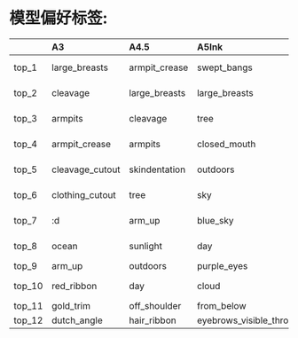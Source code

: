 # 模型偏好标签: 
|        | A3              | A4.5          | A5Ink                         | ACE10                | ADXL06                  | ADXL11                  | AE24                    | AID210            | AID28             | AIDXL52                 | AIDXL61      | AKC               | AL                | AMXL30                  | AOM3A1        | AOM3A2           | APVC                 | BP10                 | BP9                  | BPXL0.3.1               | BPXL2.0.0       | BPXL6.0.0           | CC20                | CCM75          | CCXL              | CF2.0         | CF2.2        | CF2.5         | CF3.0                   | CFXL1.0              | CFXL2.0         | CFXL2.5           | CHM6                 | CM2            | CM3              | CM4                  | CMC2                       | CMWF2                | CPM20          | CXL1.0              | CXL2.0              | CXL3.0            | CXL4.0            | CYE           | CYKM       | CYKMM                         | CYM          | CYM2                | CYM3         | CYN              | CYN2        | CYN3               | CYS                           | CYnai3                    | DLM9              | DS225                | EB5                  | FLUX1S          | GM20              | HW100                         | HWXL13                  | HXLB01            | I90                           | JQ20                | JQ30                | KJ21           | KW50          | KW60                          | KW70                 | KW80                 | KW85                | KW90                 | KXLB7               | KXLD1                   | KXLE1              | MM11              | MP4                  | NAI3             | NAXL10            | PC15                | PC20                | PM                   | PVC20                | PVC30                | PVCFB10        | PVCFB25           | PW2               | PW6        | R7             | RRM                     | RRM1.1                        | RRM2.1            | RRM3.2          | RRM4.0          | RRM4.1        | RS20              | RXL2v12                   | SF1.0               | SIA2              | SM22F                | SMM10                         | TWM12                | YAA20             | novelai             |
|:-------|:----------------|:--------------|:------------------------------|:---------------------|:------------------------|:------------------------|:------------------------|:------------------|:------------------|:------------------------|:-------------|:------------------|:------------------|:------------------------|:--------------|:-----------------|:---------------------|:---------------------|:---------------------|:------------------------|:----------------|:--------------------|:--------------------|:---------------|:------------------|:--------------|:-------------|:--------------|:------------------------|:---------------------|:----------------|:------------------|:---------------------|:---------------|:-----------------|:---------------------|:---------------------------|:---------------------|:---------------|:--------------------|:--------------------|:------------------|:------------------|:--------------|:-----------|:------------------------------|:-------------|:--------------------|:-------------|:-----------------|:------------|:-------------------|:------------------------------|:--------------------------|:------------------|:---------------------|:---------------------|:----------------|:------------------|:------------------------------|:------------------------|:------------------|:------------------------------|:--------------------|:--------------------|:---------------|:--------------|:------------------------------|:---------------------|:---------------------|:--------------------|:---------------------|:--------------------|:------------------------|:-------------------|:------------------|:---------------------|:-----------------|:------------------|:--------------------|:--------------------|:---------------------|:---------------------|:---------------------|:---------------|:------------------|:------------------|:-----------|:---------------|:------------------------|:------------------------------|:------------------|:----------------|:----------------|:--------------|:------------------|:--------------------------|:--------------------|:------------------|:---------------------|:------------------------------|:---------------------|:------------------|:--------------------|
| top_1  | large_breasts   | armpit_crease | swept_bangs                   | floating_hair        | pixel_art               | oekaki                  | colorful                | pink_background   | makeup            | shiny_hair              | sketch       | :d                | large_breasts     | pixel_art               | sweat         | white_legwear    | blurry               | hair_behind_ear      | eyebrows_behind_hair | brown_eyes              | lips            | brown_eyes          | sailor_collar       | skin_fang      | pixel_art         | gloves        | black_ribbon | box           | hair_behind_ear         | grey_background      | petals          | blurry            | wavy_hair            | upper_teeth    | x_hair_ornament  | eyebrows_behind_hair | chromatic_aberration       | floating_hair        | realistic      | grey_background     | grey_background     | nose_blush        | blunt_bangs       | pillow        | child      | child                         | indoors      | child               | child        | animal_ear_fluff | pillow      | fang               | child                         | blunt_bangs               | lips              | black_hair           | eyebrows_behind_hair | grey_hair       | lips              | :o                            | pixel_art               | parody            | :o                            | two-tone_background | puffy_sleeves       | yellow_flower  | lips          | :o                            | symbol_in_eye        | symbol_in_eye        | multicolored_eyes   | pink_jacket          | orange_eyes         | flat_color              | no_humans          | nail_polish       | eyebrows_behind_hair | huge_breasts     | yellow_eyes       | :o                  | white_background    | chromatic_aberration | depth_of_field       | grey_background      | 3d             | 3d                | pink_lips         | realistic  | yellow_flower  | two-tone_background     | hair_intakes                  | hair_intakes      | earrings        | earrings        | swept_bangs   | orange_hair       | colored_inner_hair        | blush_stickers      | blush_stickers    | shiny_hair           | :o                            | pink_lips            | :d                | swept_bangs         |
| top_2  | cleavage        | large_breasts | large_breasts                 | hair_flower          | outline                 | pixel_art               | abstract                | red_background    | head_out_of_frame | brown_eyes              | green_eyes   | fang              | v-shaped_eyebrows | no_humans               | red_ribbon    | thighhighs       | blurry_background    | eyelashes            | expressionless       | light_smile             | brown_eyes      | beach               | knees_up            | fang           | bob_cut           | shoes         | :d           | pouch         | chromatic_aberration    | brown_eyes           | yellow_eyes     | blurry_background | heart-shaped_pupils  | teeth          | hairclip         | floating_hair        | ocean                      | hair_intakes         | nose           | orange_eyes         | red_eyes            | red_eyes          | orange_eyes       | bed           | younger    | younger                       | child        | younger             | younger      | cat_ears         | indoors     | :o                 | flat_chest                    | yellow_eyes               | eyelashes         | eyebrows_behind_hair | floating_hair        | nose            | pink_lips         | multicolored_eyes             | bright_pupils           | brown_eyes        | blue_background               | white_background    | two-tone_background | animal         | eyelashes     | multicolored_eyes             | pink_jacket          | pink_jacket          | gradient_eyes       | symbol_in_eye        | brown_eyes          | parody                  | flat_color         | earrings          | frown                | white_background | shiny_hair        | white_background    | two-tone_background | blue_nails           | blurry               | depth_of_field       | freckles       | photo_(medium)    | makeup            | nose       | animal         | hair_intakes            | two-tone_background           | earrings          | hair_behind_ear | swept_bangs     | earrings      | brown_hair        | two-tone_hair             | child               | child             | shiny                | purple_eyes                   | lips                 | fang              | shiny_hair          |
| top_3  | armpits         | cleavage      | tree                          | eyebrows_behind_hair | multicolored_hair       | flat_color              | no_humans               | flat_color        | eyeshadow         | closed_mouth            | brown_eyes   | v-shaped_eyebrows | shiny_hair        | grey_hair               | hair_ribbon   | potted_plant     | depth_of_field       | earrings             | frown                | brown_hair              | light_smile     | mountain            | :o                  | hair_intakes   | chibi             | boots         | sitting      | book          | yellow_background       | orange_hair          | ahoge           | depth_of_field    | stuffed_toy          | ahoge          | floating_hair    | frown                | water                      | nail_polish          | freckles       | yellow_eyes         | silver_hair         | silver_hair       | nose_blush        | on_bed        | hair_flaps | :o                            | window       | flat_chest          | flat_chest   | :d               | window      | twintails          | fang                          | eyes_visible_through_hair | pink_lips         | ponytail             | blue_nails           | artist_name     | makeup            | pink_eyes                     | multicolored_hair       | closed_eyes       | open_mouth                    | :o                  | puffy_long_sleeves  | blush_stickers | pink_lips     | light_blush                   | pink_hoodie          | +_+                  | green_eyes          | pink_hoodie          | grey_background     | no_humans               | parody             | blue_nails        | zipper               | bikini           | green_eyes        | two-tone_background | :o                  | aqua_hair            | blurry_background    | blurry               | lips           | blurry            | lips              | pink_lips  | child          | blue_eyes               | blue_eyes                     | hair_behind_ear   | jewelry         | jewelry         | jewelry       | red_neckwear      | multicolored_hair         | short_twintails     | animal            | eyebrows_behind_hair | two-tone_background           | eyelashes            | two_side_up       | shiny               |
| top_4  | armpit_crease   | armpits       | closed_mouth                  | earrings             | multicolored_background | parody                  | multicolored_background | profile           | lips              | light_smile             | close-up     | black_bow         | tree              | grey_background         | tree          | garter_straps    | red_eyes             | aqua_eyes            | building             | architecture            | pink_lips       | ocean               | feet_out_of_frame   | armpit_crease  | red_eyes          | bag           | black_bow    | thigh_strap   | from_side               | face                 | orange_eyes     | yellow_eyes       | stuffed_animal       | floating_hair  | upper_teeth      | shiny_hair           | beach                      | blue_hair            | pink_lips      | gradient_background | nose_blush          | blunt_bangs       | yellow_eyes       | bed_sheet     | dot_nose   | hair_flaps                    | bare_arms    | looking_away        | lying        | two_side_up      | bed         | pink_hair          | :o                            | blue_shirt                | blurry            | short_ponytail       | upper_teeth          | red_lips        | nail_polish       | purple_eyes                   | outline                 | black_hair        | two-tone_background           | puffy_sleeves       | :o                  | child          | large_breasts | portrait                      | hoodie               | multicolored_eyes    | yellow_eyes         | hood_down            | yellow_eyes         | colorful                | abstract           | floating_hair     | zipper_pull_tab      | cleavage         | orange_eyes       | black_shirt         | puffy_sleeves       | hair_behind_ear      | symbol-shaped_pupils | 3d                   | lipstick       | figure            | lipstick          | lipstick   | sunflower      | yellow_background       | yellow_background             | blue_eyes         | hair_intakes    | blue_eyes       | blue_eyes     | red_ribbon        | grey_background           | yellow_background   | notice_lines      | armpit_crease        | open_mouth                    | eyebrows_behind_hair | open_mouth        | shiny_skin          |
| top_5  | cleavage_cutout | skindentation | outdoors                      | yellow_eyes          | grey_background         | outline                 | sketch                  | 1boy              | grey_background   | shiny                   | shiny_hair   | starry_sky        | shiny             | close-up                | wet           | detached_sleeves | eyebrows_behind_hair | from_side            | zipper               | plant                   | shiny_hair      | horizon             | puffy_long_sleeves  | purple_eyes    | brown_background  | black_legwear | hair_ribbon  | cardboard_box | orange_background       | eyebrows_behind_hair | wind            | petals            | on_bed               | nail_polish    | ahoge            | hair_behind_ear      | clothing_cutout            | eyebrows_behind_hair | 3d             | gradient            | grey_hair           | blue_background   | blue_background   | indoors       | lying      | chestnut_mouth                | chair        | lying               | :o           | twintails        | :d          | skin_fang          | younger                       | black_hair                | blurry_background | building             | teeth                | grey_background | eyelashes         | open_mouth                    | oekaki                  | parted_bangs      | blue_hair                     | blue_background     | :d                  | sunflower      | fingernails   | shiny_hair                    | +_+                  | symbol-shaped_pupils | multicolored        | hoodie               | face                | abstract                | pokemon_(creature) | blue_eyes         | hair_intakes         | swimsuit         | outline           | puffy_long_sleeves  | open_mouth          | yellow_jacket        | heart-shaped_pupils  | heart-shaped_pupils  | makeup         | depth_of_field    | grey_eyes         | mascara    | flower         | from_side               | blue_hair                     | jewelry           | swept_bangs     | hair_intakes    | smile         | hair_intakes      | brown_eyes                | younger             | younger           | tree                 | sleeves_past_wrists           | makeup               | tree              | parted_bangs        |
| top_6  | clothing_cutout | tree          | sky                           | flower               | close-up                | no_nose                 | flat_color              | male_focus        | streaked_hair     | green_background        | closed_mouth | hair_bow          | outdoors          | multicolored_hair       | twintails     | sitting          | pink_eyes            | floating_hair        | earrings             | tree                    | face            | mountainous_horizon | white_sailor_collar | large_breasts  | striped           | bare_legs     | indoors      | bag           | profile                 | yellow_eyes          | brown_eyes      | orange_eyes       | see-through          | arm_up         | nail_polish      | shiny                | floating_hair              | purple_eyes          | black_eyes     | white_background    | white_hair          | grey_background   | outline           | two_side_up   | looking_up | blue_hair                     | looking_away | :o                  | blue_eyes    | animal_ears      | on_bed      | puffy_long_sleeves | hair_intakes                  | orange_eyes               | makeup            | frown                | eyelashes            | eyebrows        | teeth             | :d                            | multicolored_background | blunt_bangs       | hair_intakes                  | puffy_long_sleeves  | black_bow           | flower         | tree          | gradient_eyes                 | symbol-shaped_pupils | pink_hoodie          | :o                  | hood                 | orange_hair         | pastel_colors           | colorful           | arm_up            | drawstring           | large_breasts    | brown_hair        | puffy_sleeves       | hair_between_eyes   | earrings             | pink_neckwear        | symbol-shaped_pupils | realistic      | blurry_background | blurry_background | makeup     | :d             | multicolored_background | white_background              | belt              | blue_eyes       | hair_behind_ear | hairclip      | orange_background | light_smile               | tareme              | cat               | purple_eyes          | blue_jacket                   | sunlight             | purple_eyes       | from_below          |
| top_7  | :d              | arm_up        | blue_sky                      | hair_intakes         | oekaki                  | no_humans               | no_lineart              | head_out_of_frame | lipstick          | brown_hair              | brown_hair   | skin_fang         | sky               | multicolored_background | skindentation | frills           | striped              | eyebrows_behind_hair | zipper_pull_tab      | east_asian_architecture | brown_hair      | light_rays          | serafuku            | black_ribbon   | purple_hair       | full_body     | fang         | bottle        | parted_bangs            | red_hair             | blurry          | red_hair          | pillow               | ocean          | blue_nails       | chromatic_aberration | thigh_strap                | pink_eyes            | grey_eyes      | brown_eyes          | blunt_bangs         | black_jacket      | large_breasts     | hair_intakes  | blue_hair  | lying                         | book         | looking_up          | blue_hair    | pink_hair        | twintails   | pink_bow           | sleeves_past_wrists           | multicolored_eyes         | tree              | hair_tie             | see-through          | realistic       | pink_nails        | tree                          | multicolored            | multicolored_hair | hair_between_eyes             | :d                  | open_mouth          | :3             | outdoors      | open_mouth                    | hood                 | child                | red_neckwear        | hooded_jacket        | close-up            | no_lineart              | oekaki             | v-shaped_eyebrows | unzipped             | shiny_skin       | multicolored_hair | very_long_hair      | notice_lines        | yellow_neckwear      | pink_eyes            | shiny_clothes        | photo_(medium) | cosplay           | nose              | black_eyes | bird           | white_background        | virtual_youtuber              | bag               | parted_bangs    | belt            | hair_ornament | red_hair          | gradient_hair             | notice_lines        | bird              | large_breasts        | :d                            | light_smile          | hair_intakes      | shadow              |
| top_8  | ocean           | sunlight      | day                           | petals               | multicolored            | chibi                   | parody                  | from_side         | shiny_skin        | short_hair              | shiny        | star_(sky)        | grass             | white_hair              | grass         | plant            | scrunchie            | blue_eyes            | tree                 | japanese_clothes        | red_hair        | summer              | sleeves_past_wrists | pink_eyes      | close-up          | pantyhose     | spread_legs  | sitting       | bodysuit                | orange_eyes          | light_particles | brown_eyes        | symbol-shaped_pupils | blue_nails     | teeth            | hair_intakes         | sunlight                   | earrings             | lips           | simple_background   | simple_background   | sparkle           | white_outline     | lying         | :o         | flat_chest                    | sitting      | short_hair          | blunt_bangs  | fang             | two_side_up | white_background   | blue_eyes                     | short_hair                | outdoors          | expressionless       | nail_polish          | lipstick        | upper_teeth       | multicolored                  | streaked_hair           | close-up          | two_side_up                   | open_mouth          | white_background    | bird           | day           | medium_hair                   | hood_down            | sleeves_past_wrists  | collared_shirt      | :d                   | gradient_background | outline                 | male_focus         | jewelry           | floating_hair        | gradient_hair    | shiny             | open_jacket         | hair_intakes        | puffy_long_sleeves   | eyebrows_behind_hair | clothing_cutout      | pink_lips      | oekaki            | blurry            | lips       | stuffed_toy    | orange_background       | fang                          | hair_ornament     | belt            | smile           | belt          | collarbone        | eyes_visible_through_hair | two-tone_background | chibi             | collarbone           | hair_between_eyes             | brown_hair           | twintails         | purple_background   |
| top_9  | arm_up          | outdoors      | purple_eyes                   | aqua_eyes            | streaked_hair           | pastel_colors           | multicolored            | from_behind       | tattoo            | green_eyes              | yellow_eyes  | red_bow           | cloud             | colorful                | thighs        | skindentation    | pink_neckwear        | swept_bangs          | arms_up              | building                | swept_bangs     | water               | purple_eyes         | twintails      | indoors           | black_gloves  | underwear    | belt          | looking_to_the_side     | portrait             | floating_hair   | red_eyes          | lying                | sunlight       | very_long_hair   | blue_eyes            | cloud                      | multicolored         | makeup         | hair_intakes        | brown_background    | white_hair        | green_background  | sailor_collar | on_back    | parted_lips                   | table        | looking_to_the_side | looking_away | cat_girl         | cleavage    | hair_bow           | puffy_sleeves                 | shadow                    | day               | zipper               | earrings             | lips            | fingernails       | medium_hair                   | white_pupils            | streaked_hair     | :d                            | notice_lines        | looking_away        | :d             | makeup        | two-tone_background           | hooded_jacket        | heart_in_eye         | symbol_in_eye       | drawstring           | portrait            | male_focus              | no_lineart         | very_long_hair    | hood                 | navel            | brown_eyes        | blue_jacket         | puffy_long_sleeves  | hairclip             | large_breasts        | cleavage_cutout      | light_smile    | close-up          | depth_of_field    | grey_eyes  | pink_flower    | simple_background       | pink_hair                     | pink_jacket       | sweat           | hair_ornament   | aqua_eyes     | bikini            | expressionless            | :o                  | yellow_flower     | outdoors             | eyebrows_visible_through_hair | nose                 | hair_between_eyes | looking_to_the_side |
| top_10 | red_ribbon      | day           | cloud                         | eyelashes            | blunt_bangs             | multicolored_background | multicolored_hair       | simple_background | piercing          | bob_cut                 | face         | open_mouth        | day               | pastel_colors           | hair_bow      | heterochromia    | hair_scrunchie       | looking_to_the_side  | black_shirt          | window                  | shiny           | sand                | puffy_sleeves       | medium_breasts | dot_nose          | grass         | thighs       | white_legwear | tied_hair               | expressionless       | wide_sleeves    | light_particles   | bed_sheet            | armpits        | orange_hair      | earrings             | dutch_angle                | multicolored_eyes    | asian          | closed_mouth        | hairband            | simple_background | shiny_hair        | sitting       | pillow     | on_back                       | pillow       | blue_eyes           | barefoot     | window           | fang        | puffy_sleeves      | puffy_long_sleeves            | closed_mouth              | large_breasts     | tied_hair            | lips                 | pink_lips       | blurry            | eyebrows_visible_through_hair | colorful                | brown_hair        | eyebrows_visible_through_hair | blue_jacket         | hair_between_eyes   | stuffed_toy    | close-up      | blue_shirt                    | :d                   | hood_down            | puffy_short_sleeves | symbol-shaped_pupils | gradient            | pokemon_(creature)      | limited_palette    | stomach           | blue_eyes            | thigh_gap        | closed_mouth      | white_jacket        | very_long_hair      | star_(symbol)        | cleavage             | covered_nipples      | nose           | lips              | mascara           | 3d         | :3             | blue_hair               | eyebrows_visible_through_hair | jacket            | hair_ornament   | sweat           | hair_intakes  | red_bow           | short_hair                | short_sleeves       | print_shirt       | day                  | pleated_skirt                 | fingernails          | very_long_hair    | short_hair          |
| top_11 | gold_trim       | off_shoulder  | from_below                    | blue_ribbon          | white_outline           | blush_stickers          | abstract_background     | parody            | multicolored_hair | multicolored_background | head_tilt    | gloves            | purple_eyes       | abstract                | red_bow       | knee_up          | striped_bow          | looking_down         | closed_mouth         | sunlight                | grey_background | brown_hair          | pink_hair           | cloud          | head_tilt         | shadow        | panties      | red_hair      | looking_away            | brown_hair           | depth_of_field  | pink_hair         | flower               | water          | arm_up           | orange_background    | official_alternate_costume | blue_nails           | mascara        | blunt_bangs         | gradient_background | hairband          | shiny_skin        | pink_hair     | messy_hair | portrait                      | lying        | blue_hair           | bare_arms    | hair_intakes     | open_mouth  | animal_ear_fluff   | eyebrows_visible_through_hair | multicolored_hair         | fingernails       | side_ponytail        | wind                 | makeup          | blurry_background | sidelocks                     | flat_color              | yellow_eyes       | blue_eyes                     | blue_eyes           | hair_bow            | pink_flower    | armpit_crease | dot_nose                      | virtual_youtuber     | virtual_youtuber     | star_(sky)          | virtual_youtuber     | red_hair            | multicolored_background | 1boy               | medium_breasts    | hooded_jacket        | personification  | two-tone_hair     | hair_between_eyes   | sailor_collar       | hood                 | pink_ribbon          | gloves               | brown_eyes     | blonde_hair       | realistic         | red_lips   | short_sleeves  | virtual_youtuber        | simple_background             | hair_ribbon       | tied_hair       | parted_bangs    | large_breasts | cloud             | medium_hair               | animal              | :3                | medium_breasts       | blonde_hair                   | face                 | hair_bow          | simple_background   |
| top_12 | dutch_angle     | hair_ribbon   | eyebrows_visible_through_hair | blue_hair            | two-tone_hair           | border                  | blush_stickers          | no_humans         | choker            | smile                   | closed_eyes  | large_breasts     | medium_breasts    | silver_hair             | pink_eyes     | pillow           | pink_ribbon          | purple_hair          | outdoors             | orange_eyes             | portrait        | sunlight            | pink_eyes           | sky            | multicolored_hair | weapon        | cameltoe     | gun           | multicolored_background | light_particles      | pink_hair       | wind              | bed                  | very_long_hair | animal_ear_fluff | orange_hair          | cleavage_cutout            | expressionless       | photorealistic | frills              | gradient            | large_breasts     | simple_background | window        | on_bed     | eyebrows_visible_through_hair | flat_chest   | barefoot            | pink_hair    | pillow           | hair_ribbon | :d                 | pink_hair                     | blue_hair                 | cleavage          | tree                 | flower               | grey_shirt      | sunlight          | hand_up                       | two-tone_hair           | multiple_views    | portrait                      | very_long_hair      | small_breasts       | short_sleeves  | cleavage      | eyebrows_visible_through_hair | purple_eyes          | hands_up             | starry_sky          | +_+                  | brown_hair          | limited_palette         | colored_skin       | animal_ears       | hood_down            | colored_skin     | purple_hair       | hair_intakes        | white_shirt         | star_hair_ornament   | unzipped             | zipper               | face           | yellow_eyes       | black_eyes        | eyeshadow  | stuffed_animal | pink_hair               | from_side                     | yellow_background | black_shirt     | medium_breasts  | hair_ribbon   | cleavage          | orange_eyes               | yellow_shirt        | flying_sweatdrops | sunlight             | long_sleeves                  | light_particles      | hair_ribbon       | standing            |

